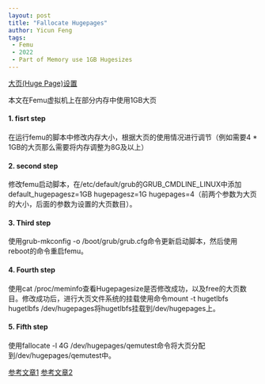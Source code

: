 ```yaml
---
layout: post
title: "Fallocate Hugepages"
author: Yicun Feng
tags:
 - Femu
 - 2022
 - Part of Memory use 1GB Hugesizes
---
```


[大页(Huge Page)设置](https://www.cnblogs.com/wyzhou/p/9596575.html)

本文在Femu虚拟机上在部分内存中使用1GB大页

#### 1. fisrt step

在运行femu的脚本中修改内存大小，根据大页的使用情况进行调节（例如需要4 * 1GB的大页那么需要将内存调整为8G及以上）

#### 2. second step

修改femu启动脚本，在/etc/default/grub的GRUB_CMDLINE_LINUX中添加default_hugepagesz=1GB hugepagesz=1G hugepages=4（前两个参数为大页的大小，后面的参数为设置的大页数目）。

#### 3. Third step

使用grub-mkconfig -o /boot/grub/grub.cfg命令更新启动脚本，然后使用reboot的命令重启femu。

#### 4. Fourth step

使用cat /proc/meminfo查看Hugepagesize是否修改成功，以及free的大页数目。修改成功后，进行大页文件系统的挂载使用命令mount -t hugetlbfs hugetlbfs /dev/hugepages将hugetlbfs挂载到/dev/hugepages上。

#### 5. Fifth step

使用fallocate -l 4G /dev/hugepages/qemutest命令将大页分配到/dev/hugepages/qemutest中。

[参考文章1](https://www.cnblogs.com/wyzhou/p/9596575.html) 
[参考文章2](https://stackoverflow.com/questions/44379170/hugepagesize-is-not-increasing-to-1g-in-vm) 
